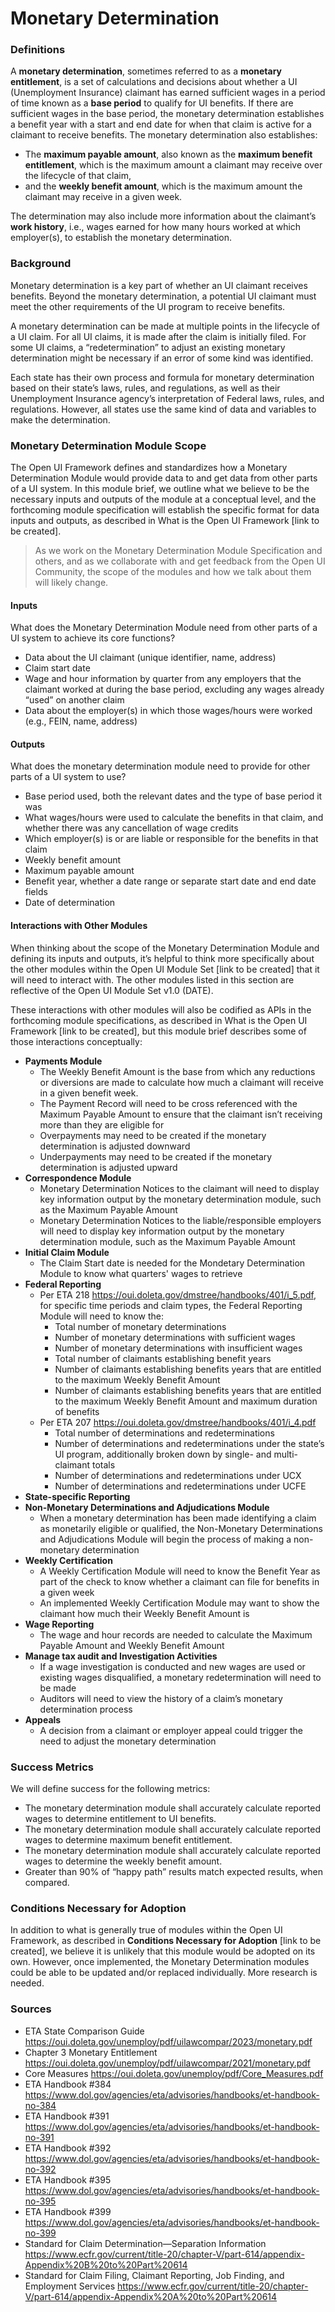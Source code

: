 # Monetary Determination 

### Definitions 
A **monetary determination**, sometimes referred to as a **monetary entitlement**, is a set of calculations and decisions about whether a UI (Unemployment Insurance) claimant has earned sufficient wages in a period of time known as a **base period** to qualify for UI benefits. If there are sufficient wages in the base period, the monetary determination establishes a benefit year with a start and end date for when that claim is active for a claimant to receive benefits. The monetary determination also establishes: 
- The **maximum payable amount**, also known as the **maximum benefit entitlement**, which is the maximum amount a claimant may receive over the lifecycle of that claim,
- and the **weekly benefit amount**, which is the maximum amount the claimant may receive in a given week. 

The determination may also include more information about the claimant’s **work history**, i.e., wages earned for how many hours worked at which employer(s), to establish the monetary determination. 

### Background
Monetary determination is a key part of whether an UI claimant receives benefits. Beyond the monetary determination, a potential UI claimant must meet the other requirements of the UI program to receive benefits. 

A monetary determination can be made at multiple points in the lifecycle of a UI claim. For all UI claims, it is made after the claim is initially filed. For some UI claims, a “redetermination” to adjust an existing monetary determination might be necessary if an error of some kind was identified.  

Each state has their own process and formula for monetary determination based on their state’s laws, rules, and regulations, as well as their Unemployment Insurance agency’s interpretation of Federal laws, rules, and regulations. However, all states use the same kind of data and variables to make the determination. 

### Monetary Determination Module Scope
The Open UI Framework defines and standardizes how a Monetary Determination Module would provide data to and get data from other parts of a UI system. In this module brief, we outline what we believe to be the necessary inputs and outputs of the module at a conceptual level, and the forthcoming module specification will establish the specific format for data inputs and outputs, as described in What is the Open UI Framework [link to be created]. 

> As we work on the Monetary Determination Module Specification and others, and as we collaborate with and get feedback from the Open UI Community, the  scope of the modules and how we talk about them will likely change. 

#### Inputs
What does the Monetary Determination Module need from other parts of a UI system to achieve its core functions? 
- Data about the UI claimant (unique identifier, name, address) 
- Claim start date 
- Wage and hour information by quarter from any employers that the claimant worked at during the base period, excluding any wages already “used” on another claim 
- Data about the employer(s) in which those wages/hours were worked (e.g., FEIN, name, address)

#### Outputs
What does the monetary determination module need to provide for other parts of a UI system to use?  
- Base period used, both the relevant dates and the type of base period it was 
- What wages/hours were used to calculate the benefits in that claim, and whether there was any cancellation of wage credits 
- Which employer(s) is or are liable or responsible for the benefits in that claim 
- Weekly benefit amount 
- Maximum payable amount 
- Benefit year, whether a date range or separate start date and end date fields 
- Date of determination

#### Interactions with Other Modules
When thinking about the scope of the Monetary Determination Module and defining its inputs and outputs, it’s helpful to think more specifically about the other modules within the Open UI Module Set [link to be created] that it will need to interact with. The other modules listed in this section are reflective of the Open UI Module Set v1.0 (DATE). 

These interactions with other modules will also be codified as APIs in the forthcoming module specifications, as described in What is the Open UI Framework [link to be created], but this module brief describes some of those interactions conceptually: 
- **Payments Module**
  - The Weekly Benefit Amount is the base from which any reductions or diversions are made to calculate how much a claimant will receive in a given benefit week.
  - The Payment Record will need to be cross referenced with the Maximum Payable Amount to ensure that the claimant isn’t receiving more than they are eligible for 
  - Overpayments may need to be created if the monetary determination is adjusted downward 
  - Underpayments may need to be created if the monetary determination is adjusted upward
- **Correspondence Module**
  - Monetary Determination Notices to the claimant will need to display key information output by the monetary determination module, such as the Maximum Payable Amount
  - Monetary Determination Notices to the liable/responsible employers will need to display key information output by the monetary determination module, such as the Maximum Payable Amount
- **Initial Claim Module**
  - The Claim Start date is needed for the Mondetary Determination Module to know what quarters' wages to retrieve
- **Federal Reporting**
  - Per ETA 218 <https://oui.doleta.gov/dmstree/handbooks/401/i_5.pdf>, for specific time periods and claim types, the Federal Reporting Module will need to know the:
    - Total number of monetary determinations
    - Number of monetary determinations with sufficient wages
    - Number of monetary determinations with insufficient wages
    - Total number of claimants establishing benefit years
    - Number of claimants establishing benefits years that are entitled to the maximum Weekly Benefit Amount
    - Number of claimants establishing benefits years that are entitled to the maximum Weekly Benefit Amount and maximum duration of benefits
  - Per ETA 207 <https://oui.doleta.gov/dmstree/handbooks/401/i_4.pdf>
    - Total number of determinations and redeterminations
    - Number of determinations and redeterminations under the state’s UI program, additionally broken down by single- and multi-claimant totals
    - Number of determinations and redeterminations under UCX
    - Number of determinations and redeterminations under UCFE
- **State-specific Reporting**
- **Non-Monetary Determinations and Adjudications Module**
  - When a monetary determination has been made identifying a claim as monetarily eligible or qualified, the Non-Monetary Determinations and Adjudications Module will begin the process of making a non-monetary determination
- **Weekly Certification**
  - A Weekly Certification Module will need to know the Benefit Year as part of the check to know whether a claimant can file for benefits in a given week
  - An implemented Weekly Certification Module may want to show the claimant how much their Weekly Benefit Amount is
- **Wage Reporting**
  - The wage and hour records are needed to calculate the Maximum Payable Amount and Weekly Benefit Amount
- **Manage tax audit and Investigation Activities**
  - If a wage investigation is conducted and new wages are used or existing wages disqualified, a monetary redetermination will need to be made
  - Auditors will need to view the history of a claim’s monetary determination process
- **Appeals**
  -  A decision from a claimant or employer appeal could trigger the need to adjust the monetary determination

### Success Metrics
We will define success for the following metrics: 
- The monetary determination module shall accurately calculate reported wages to determine entitlement to UI benefits.
- The monetary determination module shall accurately calculate reported wages to determine maximum benefit entitlement.
- The monetary determination module shall accurately calculate reported wages to determine the weekly benefit amount.
- Greater than 90% of “happy path” results match expected results, when compared.

### Conditions Necessary for Adoption
In addition to what is generally true of modules within the Open UI Framework, as described in **Conditions Necessary for Adoption** [link to be created], we believe it is unlikely that this module would be adopted on its own. However, once implemented, the Monetary Determination modules could be able to be updated and/or replaced individually. More research is needed. 

### Sources
- ETA State Comparison Guide <https://oui.doleta.gov/unemploy/pdf/uilawcompar/2023/monetary.pdf>
- Chapter 3 Monetary Entitlement <https://oui.doleta.gov/unemploy/pdf/uilawcompar/2021/monetary.pdf>
- Core Measures <https://oui.doleta.gov/unemploy/pdf/Core_Measures.pdf>
- ETA Handbook #384 <https://www.dol.gov/agencies/eta/advisories/handbooks/et-handbook-no-384>
- ETA Handbook #391 <https://www.dol.gov/agencies/eta/advisories/handbooks/et-handbook-no-391>
- ETA Handbook #392 <https://www.dol.gov/agencies/eta/advisories/handbooks/et-handbook-no-392>
- ETA Handbook #395 <https://www.dol.gov/agencies/eta/advisories/handbooks/et-handbook-no-395>
- ETA Handbook #399 <https://www.dol.gov/agencies/eta/advisories/handbooks/et-handbook-no-399> 
- Standard for Claim Determination—Separation Information <https://www.ecfr.gov/current/title-20/chapter-V/part-614/appendix-Appendix%20B%20to%20Part%20614>
- Standard for Claim Filing, Claimant Reporting, Job Finding, and Employment Services <https://www.ecfr.gov/current/title-20/chapter-V/part-614/appendix-Appendix%20A%20to%20Part%20614>
